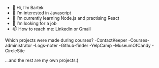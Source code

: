 - 👋 Hi, I’m Bartek
- 👀 I’m interested in Javascript
- 🌱 I’m currently learning Node.js and practising React
- 💞️ I’m looking for a job
- 📫 How to reach me: Linkedin or Gmail


Which projects were made during courses?
-ContactKeeper
-Courses-administrator
-Logs-noter
-Github-finder
-YelpCamp
-MuseumOfCandy
-CircleSite

...and the rest are my own projects:)

<!---
PositivePerson/PositivePerson is a ✨ special ✨ repository because its `README.md` (this file) appears on your GitHub profile.
You can click the Preview link to take a look at your changes.
--->
